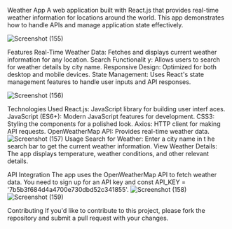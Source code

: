 Weather App
A web application built with React.js that provides real-time weather information for locations around the world. This app demonstrates how to handle APIs and manage application state effectively.

![Screenshot (155)](https://github.com/user-attachments/assets/14fcf5aa-e62b-47db-8c7e-42c360038b73)

Features
Real-Time Weather Data: Fetches and displays current weather information for any location.
Search Functionalit 
y: Allows users to search for weather details by city name.
Responsive Design: Optimized for both desktop and mobile devices.
State Management: Uses React's state management features to handle user inputs and API responses.

![Screenshot (156)](https://github.com/user-attachments/assets/54734134-e458-46a0-a3df-abd6d23c45b2)

Technologies Used
React.js: JavaScript library for building user interf 
aces.
JavaScript (ES6+): Modern JavaScript features for development.
CSS3: Styling the components for a polished look.
Axios: HTTP client for making API requests.
OpenWeatherMap API: Provides real-time weather data.
 ![Screenshot (157)](https://github.com/user-attachments/assets/36c97aa0-e26c-4c47-a53a-b1cb13b3af08)
Usage
Search for Weather: Enter a city name in t
he search bar to get the current weather information.
View Weather Details: The app displays temperature, weather conditions, and other relevant details.

API Integration
The app uses the OpenWeatherMap API to fetch weather data. You need to sign up for an API key and const API_KEY = '7b5b3f684d4a4700e730dbd52c341855'.
![Screenshot (158)](https://github.com/user-attachments/assets/83f3f254-cbe5-4c87-8ea6-cdee31e8711b)
![Screenshot (159)](https://github.com/user-attachments/assets/097967c2-99f0-4c9f-baab-406f032d9ee1)

Contributing
If you'd like to contribute to this project, please fork the repository and submit a pull request with your changes.
